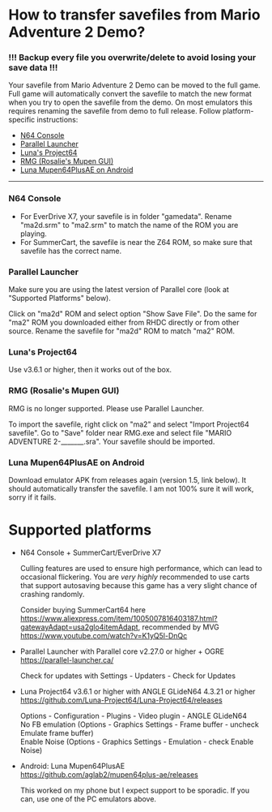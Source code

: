 # How to transfer savefiles from Mario Adventure 2 Demo?

### !!! Backup every file you overwrite/delete to avoid losing your save data !!!

Your savefile from Mario Adventure 2 Demo can be moved to the full game. Full game will automatically convert the savefile to match the new format when you try to open the savefile from the demo. On most emulators this requires renaming the savefile from demo to full release. Follow platform-specific instructions:

 * [N64 Console](#n64-console)
 * [Parallel Launcher](#parallel-launcher)
 * [Luna's Project64](#lunas-project64)
 * [RMG (Rosalie's Mupen GUI)](#rmg-rosalies-mupen-gui)
 * [Luna Mupen64PlusAE on Android](#luna-mupen64plusae-on-android)

<hr />

### N64 Console

* For EverDrive X7, your savefile is in folder "gamedata". Rename "ma2d.srm" to "ma2.srm" to match the name of the ROM you are playing.
* For SummerCart, the savefile is near the Z64 ROM, so make sure that savefile has the correct name.

### Parallel Launcher

Make sure you are using the latest version of Parallel core (look at "Supported Platforms" below).

Click on "ma2d" ROM and select option "Show Save File". Do the same for "ma2" ROM you downloaded either from RHDC directly or from other source. Rename the savefile for "ma2d" ROM to match "ma2" ROM.

### Luna's Project64

Use v3.6.1 or higher, then it works out of the box.

### RMG (Rosalie's Mupen GUI)

RMG is no longer supported. Please use Parallel Launcher.

To import the savefile, right click on "ma2" and select "Import Project64 savefile". Go to "Save" folder near RMG.exe and select file "MARIO ADVENTURE 2-_______.sra". Your savefile should be imported.

### Luna Mupen64PlusAE on Android

Download emulator APK from releases again (version 1.5, link below). It should automatically transfer the savefile. I am not 100% sure it will work, sorry if it fails. 

# Supported platforms

 * N64 Console + SummerCart/EverDrive X7

    Culling features are used to ensure high performance, which can lead to occasional flickering. You are _very highly_ recommended to use carts that support autosaving because this game has a very slight chance of crashing randomly.

    Consider buying SummerCart64 here https://www.aliexpress.com/item/1005007816403187.html?gatewayAdapt=usa2glo4itemAdapt, recommended by MVG https://www.youtube.com/watch?v=K1yQ5l-DnQc

 * Parallel Launcher with Parallel core v2.27.0 or higher + OGRE https://parallel-launcher.ca/

    Check for updates with Settings - Updaters - Check for Updates

 * Luna Project64 v3.6.1 or higher with ANGLE GLideN64 4.3.21 or higher https://github.com/Luna-Project64/Luna-Project64/releases

    Options - Configuration - Plugins - Video plugin - ANGLE GLideN64<br />
    No FB emulation (Options - Graphics Settings - Frame buffer - uncheck Emulate frame buffer)<br />
    Enable Noise (Options - Graphics Settings - Emulation - check Enable Noise)

 * Android: Luna Mupen64PlusAE https://github.com/aglab2/mupen64plus-ae/releases

    This worked on my phone but I expect support to be sporadic. If you can, use one of the PC emulators above.
